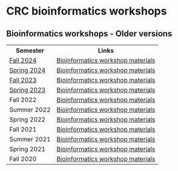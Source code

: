 # CRC bioinformatics workshops

<h2><span><span><strong>Bioinformatics workshops - Older versions </strong> </span> </span></h2>

<table>
	<tbody>
		<tr>
			<th>Semester</th>
			<th>Links</th>
		</tr>
		<tr>
			<td><a data-entity-substitution="canonical" data-entity-type="node" data-entity-uuid="91c971c5-f0d7-4fcb-9802-1a3b7de56ff3" href="/node/288">Fall 2024</a></td>
			<td><a href="https://pitt-my.sharepoint.com/:f:/g/personal/fangping_pitt_edu/Etki196BhVxMqF05s0g8lAQB4BsdLsUeXfX1ZycMaMn0WQ" target="_blank">Bioinformatics workshop materials</a></td>
		</tr>
		<tr>
			<td><a data-entity-substitution="canonical" data-entity-type="node" data-entity-uuid="ee50c1c0-6dd2-4687-b5f8-e093d3b2b76d" href="/node/287">Spring 2024</a></td>
			<td><a href="https://pitt-my.sharepoint.com/:f:/g/personal/fangping_pitt_edu/Ep7Uug5EaU5EiLDgWHExMmkBL76eatSiY309hR_xD310PQ" target="_blank">Bioinformatics workshop materials</a></td>
		</tr>
		<tr>
			<td><a data-entity-substitution="canonical" data-entity-type="node" data-entity-uuid="8eaf5b1b-119a-4529-ae99-98f7b3d69ad9" href="/node/286" target="_blank">Fall 2023</a></td>
			<td><a href="https://pitt-my.sharepoint.com/:f:/g/personal/fangping_pitt_edu/En6ryj74-eJChcQgsWb_PjABC7a5HGyQ7WnLfyakuZxB6g" target="_blank">Bioinformatics workshop materials</a></td>
		</tr>
		<tr>
			<td><a data-entity-substitution="canonical" data-entity-type="node" data-entity-uuid="54af9da3-9dca-418b-aaa2-48d1a787935e" href="/node/285" target="_blank">Spring 2023</a></td>
			<td><a href="https://pitt-my.sharepoint.com/:f:/g/personal/fangping_pitt_edu/EiPJnsf4SjRCv3HZDxCMVI4BtPjwGGijolCEF79hAj9RXA" target="_blank">Bioinformatics workshop materials</a></td>
		</tr>
		<tr>
			<td>Fall 2022</td>
			<td><a href="https://pitt-my.sharepoint.com/:f:/g/personal/fangping_pitt_edu/EgnTCoYZqPBDoUCmKMbVBugBszhAk5GjMEXbLV-JmFsbgw" target="_blank">Bioinformatics workshop materials</a></td>
		</tr>
		<tr>
			<td>Summer 2022</td>
			<td><a href="https://pitt-my.sharepoint.com/:f:/g/personal/fangping_pitt_edu/EpZTWCPvIJ9HsztwYSUfOAQBJGRJwl6z2MncYNadD6ADEQ" target="_blank">Bioinformatics workshop materials</a></td>
		</tr>
		<tr>
			<td>Spring 2022</td>
			<td><a href="https://pitt-my.sharepoint.com/:f:/g/personal/fangping_pitt_edu/Ek0aB007z4ZImffcli42FvABiPQOEe3sdE4BhjtUFzRa-A" target="_blank">Bioinformatics workshop materials</a></td>
		</tr>
		<tr>
			<td>Fall 2021</td>
			<td><a href="https://pitt-my.sharepoint.com/:f:/g/personal/fangping_pitt_edu/ElEJ_F6zaZhApFYhmVZcLI8B8AG1NfWvtuXGasMT-FzN8g" target="_blank">Bioinformatics workshop materials</a></td>
		</tr>
		<tr>
			<td>Summer 2021</td>
			<td><a href="https://pitt-my.sharepoint.com/:f:/g/personal/fangping_pitt_edu/Em7Bc5Y3jnJFpfVu1p8imIwBTco8l88LfBk5__bVWiF08Q" target="_blank">Bioinformatics workshop materials</a></td>
		</tr>
		<tr>
			<td>Spring 2021</td>
			<td><a href="https://pitt-my.sharepoint.com/:f:/g/personal/fangping_pitt_edu/EsQkMyCjVGNIiWCthe4WHfgBv47oYZNmQY2Ihsq0Q3vkuw" target="_blank">Bioinformatics workshop materials</a></td>
		</tr>
		<tr>
			<td>Fall 2020</td>
			<td><a href="https://pitt-my.sharepoint.com/:f:/g/personal/fangping_pitt_edu/Ejl-pErcKvtMm7sELV5FyaIB37gXH2n-3s7Vs4J1Of31NA" target="_blank">Bioinformatics workshop materials</a></td>
		</tr>
	</tbody>
</table>

